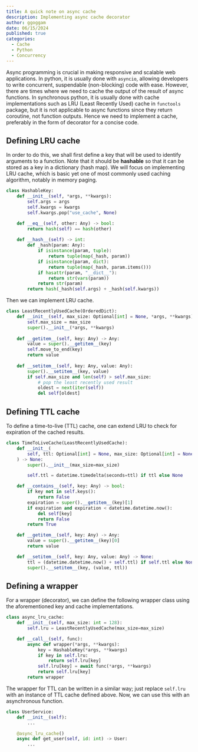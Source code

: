 ```yaml
---
title: A quick note on async cache
description: Implementing async cache decorator
author: ggoggam
date: 06/15/2024
published: true
categories:
  - Cache
  - Python
  - Concurrency
---
```


Async programming is crucial in making responsive and scalable web applications.
In python, it is usually done with `asyncio`, allowing developers to write concurrent, suspendable (non-blocking) code with ease.
However, there are times where we need to cache the output of the result of async functions.
In synchronous python, it is usually done with cache implementations such as LRU (Least Recently Used) cache in `functools` package, but it is not applicable to async functions since they return coroutine, not function outputs. Hence we need to implement a cache, preferably in the form of decorator for a concise code.

## Defining LRU cache
In order to do this, we shall first define a key that will be used to identify arguments to a function. 
Note that it should be **hashable** so that it can be stored as a key in a dictionary (hash map).
We will focus on implementing LRU cache, which is basic yet one of most commonly used caching algorithm, notably in memory paging. 

```python
class HashableKey:
    def __init__(self, *args, **kwargs):
        self.args = args
        self.kwargs = kwargs
        self.kwargs.pop("use_cache", None)

    def __eq__(self, other: Any) -> bool:
        return hash(self) == hash(other)
    
    def __hash__(self) -> int:
        def _hash(param: Any):
            if isinstance(param, tuple):
                return tuple(map(_hash, param))
            if isinstance(param, dict):
                return tuple(map(_hash, param.items()))
            if hasattr(param, "__dict__"):
                return str(vars(param))
            return str(param)
        return hash(_hash(self.args) + _hash(self.kwargs))
```

Then we can implement LRU cache.

```python
class LeastRecentlyUsedCache(OrderedDict):
    def __init__(self, max_size: Optional[int] = None, *args, **kwargs):
        self.max_size = max_size
        super().__init__(*args, **kwargs)
    
    def __getitem__(self, key: Any) -> Any:
        value = super().__getitem__(key)
        self.move_to_end(key)
        return value
    
    def __setitem__(self, key: Any, value: Any):
        super().__setitem__(key, value)
        if self.max_size and len(self) > self.max_size:
            # pop the least recently used result
            oldest = next(iter(self))
            del self[oldest]
```



## Defining TTL cache

To define a time-to-live (TTL) cache, one can extend LRU to check for expiration of the cached results.
```python
class TimeToLiveCache(LeastRecentlyUsedCache):
    def __init__(
        self, ttl: Optional[int] = None, max_size: Optional[int] = None
    ) -> None:
        super().__init__(max_size=max_size)

        self.ttl = datetime.timedelta(seconds=ttl) if ttl else None

    def __contains__(self, key: Any) -> bool:
        if key not in self.keys():
            return False
        expiration = super().__getitem__(key)[1]
        if expiration and expiration < datetime.datetime.now():
            del self[key]
            return False
        return True

    def __getitem__(self, key: Any) -> Any:
        value = super().__getitem__(key)[0]
        return value

    def __setitem__(self, key: Any, value: Any) -> None:
        ttl = (datetime.datetime.now() + self.ttl) if self.ttl else None
        super().__setitem__(key, (value, ttl))
```

## Defining a wrapper
For a wrapper (decorator), we can define the following wrapper class using the aforementioned key and cache implementations. 

```python
class async_lru_cache:
    def __init__(self, max_size: int = 128):
        self.lru = LeastRecentlyUsedCache(max_size=max_size)

    def __call__(self, func):
        async def wrapper(*args, **kwargs):
            key = HashableKey(*args, **kwargs)
            if key in self.lru:
                return self.lru[key]
            self.lru[key] = await func(*args, **kwargs)
            return self.lru[key]
        return wrapper        
```
The wrapper for TTL can be written in a similar way; just replace `self.lru` with an instance of TTL cache defined above.
Now, we can use this with an asynchronous function.

```python
class UserService:
    def __init__(self):
        ...

    @async_lru_cache()
    async def get_user(self, id: int) -> User:
        ...
```